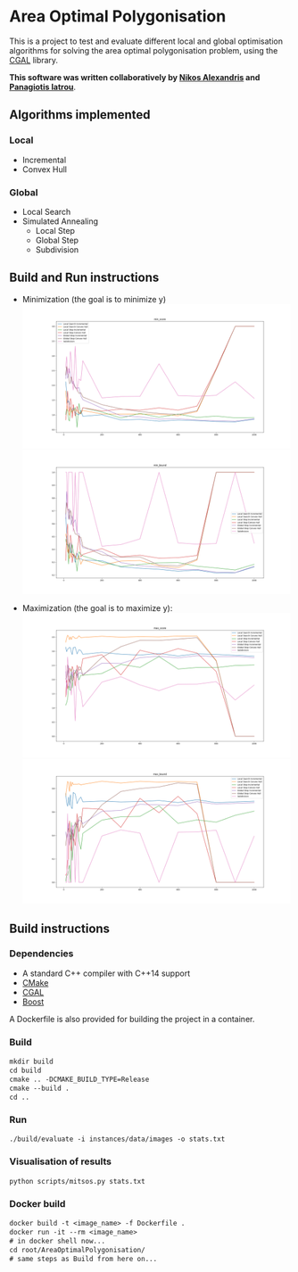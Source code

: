 # Area Optimal Polygonisation

This is a project to test and evaluate different local and global optimisation algorithms for solving the area optimal polygonisation problem, using the [CGAL](https://www.cgal.org/) library.

**This software was written collaboratively by [Nikos Alexandris](https://github.com/nikos-alexandris) and [Panagiotis Iatrou](https://github.com/PanagiotisIatrou)**.

## Algorithms implemented

### Local

- Incremental
- Convex Hull

### Global

- Local Search
- Simulated Annealing
  - Local Step
  - Global Step
  - Subdivision

## Build and Run instructions

- Minimization (the goal is to minimize y)
  ![](assets/min_score.png)
  ![](assets/min_bound.png)

- Maximization (the goal is to maximize y):
  ![](assets/max_score.png)
  ![](assets/max_bound.png)

## Build instructions

### Dependencies

- A standard C++ compiler with C++14 support
- [CMake](https://cmake.org/)
- [CGAL](https://www.cgal.org/)
- [Boost](https://www.boost.org/)

A Dockerfile is also provided for building the project in a container.

### Build

```shell
mkdir build
cd build
cmake .. -DCMAKE_BUILD_TYPE=Release
cmake --build .
cd ..
```

### Run

```shell
./build/evaluate -i instances/data/images -o stats.txt
```

### Visualisation of results

```shell
python scripts/mitsos.py stats.txt
```

### Docker build

```shell
docker build -t <image_name> -f Dockerfile .
docker run -it --rm <image_name>
# in docker shell now...
cd root/AreaOptimalPolygonisation/
# same steps as Build from here on...
```
